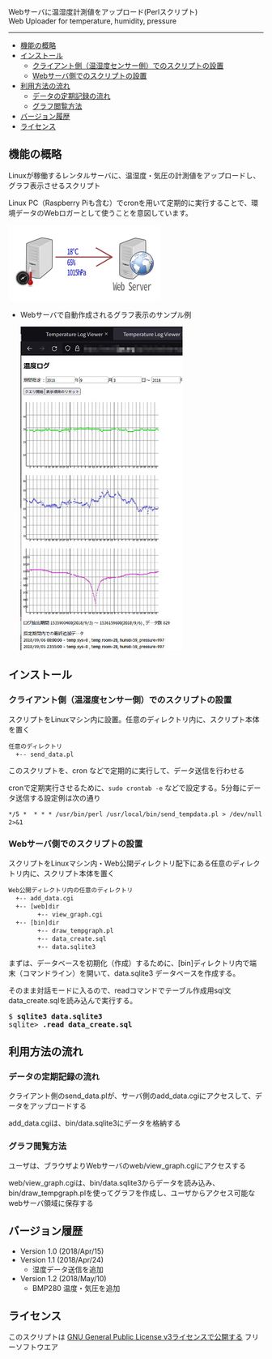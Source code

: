 Webサーバに温湿度計測値をアップロード(Perlスクリプト) <br/>Web Uploader for temperature, humidity, pressure 

---
- [機能の概略](#機能の概略)
- [インストール](#インストール)
  - [クライアント側（温湿度センサー側）でのスクリプトの設置](#クライアント側温湿度センサー側でのスクリプトの設置)
  - [Webサーバ側でのスクリプトの設置](#webサーバ側でのスクリプトの設置)
- [利用方法の流れ](#利用方法の流れ)
  - [データの定期記録の流れ](#データの定期記録の流れ)
  - [グラフ閲覧方法](#グラフ閲覧方法)
- [バージョン履歴](#バージョン履歴)
- [ライセンス](#ライセンス)

## 機能の概略

Linuxが稼働するレンタルサーバに、温湿度・気圧の計測値をアップロードし、グラフ表示させるスクリプト

Linux PC（Raspberry Piも含む）でcronを用いて定期的に実行することで、環境データのWebロガーとして使うことを意図しています。

  ![機能の概略図](readme_pics/tempgraph-schematic.png)

- Webサーバで自動作成されるグラフ表示のサンプル例

  ![機能の概略図](readme_pics/temploggraph-web-sample.jpg)

## インストール
### クライアント側（温湿度センサー側）でのスクリプトの設置
スクリプトをLinuxマシン内に設置。任意のディレクトリ内に、スクリプト本体を置く

    任意のディレクトリ
      +-- send_data.pl

このスクリプトを、cron などで定期的に実行して、データ送信を行わせる

cronで定期実行させるために、```sudo crontab -e``` などで設定する。5分毎にデータ送信する設定例は次の通り

    */5 *  * * * /usr/bin/perl /usr/local/bin/send_tempdata.pl > /dev/null 2>&1

### Webサーバ側でのスクリプトの設置
スクリプトをLinuxマシン内・Web公開ディレクトリ配下にある任意のディレクトリ内に、スクリプト本体を置く

    Web公開ディレクトリ内の任意のディレクトリ
      +-- add_data.cgi
      +-- [web]dir
            +-- view_graph.cgi
      +-- [bin]dir
            +-- draw_tempgraph.pl
            +-- data_create.sql
            +-- data.sqlite3

まずは、データベースを初期化（作成）するために、[bin]ディレクトリ内で端末（コマンドライン）を開いて、data.sqlite3 データベースを作成する。

そのまま対話モードに入るので、readコマンドでテーブル作成用sql文data_create.sqlを読み込んで実行する。

<pre>
$ <b>sqlite3 data.sqlite3</b>
sqlite&gt; <b>.read data_create.sql</b>
</pre>

## 利用方法の流れ
### データの定期記録の流れ
クライアント側のsend_data.plが、サーバ側のadd_data.cgiにアクセスして、データをアップロードする

add_data.cgiは、bin/data.sqlite3にデータを格納する
### グラフ閲覧方法
ユーザは、ブラウザよりWebサーバのweb/view_graph.cgiにアクセスする

web/view_graph.cgiは、bin/data.sqlite3からデータを読み込み、bin/draw_tempgraph.plを使ってグラフを作成し、ユーザからアクセス可能なwebサーバ領域に保存する

## バージョン履歴
- Version 1.0 (2018/Apr/15)
- Version 1.1 (2018/Apr/24)
  - 湿度データ送信を追加
- Version 1.2 (2018/May/10)
  - BMP280 温度・気圧を追加


## ライセンス

このスクリプトは [GNU General Public License v3ライセンスで公開する](https://gpl.mhatta.org/gpl.ja.html) フリーソフトウエア
